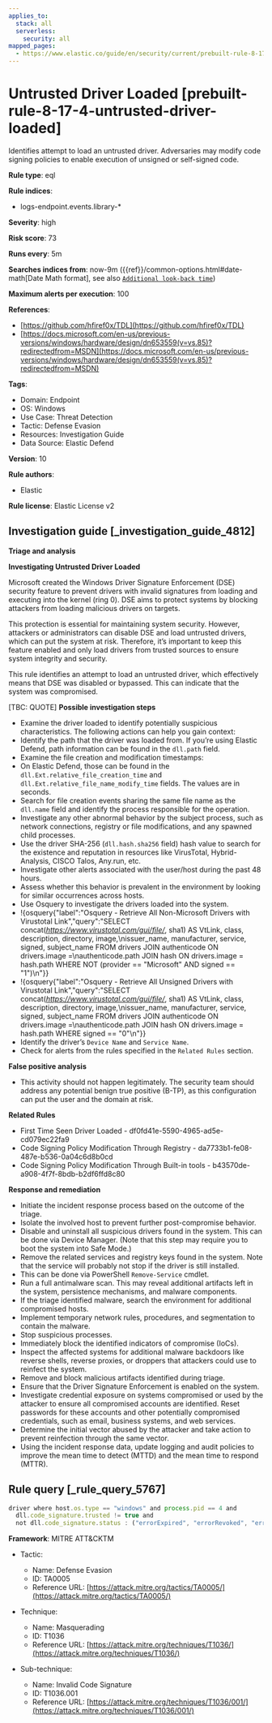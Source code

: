 ```yaml
---
applies_to:
  stack: all
  serverless:
    security: all
mapped_pages:
  - https://www.elastic.co/guide/en/security/current/prebuilt-rule-8-17-4-untrusted-driver-loaded.html
---
```


# Untrusted Driver Loaded [prebuilt-rule-8-17-4-untrusted-driver-loaded]

Identifies attempt to load an untrusted driver. Adversaries may modify code signing policies to enable execution of unsigned or self-signed code.

**Rule type**: eql

**Rule indices**:

* logs-endpoint.events.library-*

**Severity**: high

**Risk score**: 73

**Runs every**: 5m

**Searches indices from**: now-9m ({{ref}}/common-options.html#date-math[Date Math format], see also [`Additional look-back time`](docs-content://solutions/security/detect-and-alert/create-detection-rule.md#rule-schedule))

**Maximum alerts per execution**: 100

**References**:

* [https://github.com/hfiref0x/TDL](https://github.com/hfiref0x/TDL)
* [https://docs.microsoft.com/en-us/previous-versions/windows/hardware/design/dn653559(v=vs.85)?redirectedfrom=MSDN](https://docs.microsoft.com/en-us/previous-versions/windows/hardware/design/dn653559(v=vs.85)?redirectedfrom=MSDN)

**Tags**:

* Domain: Endpoint
* OS: Windows
* Use Case: Threat Detection
* Tactic: Defense Evasion
* Resources: Investigation Guide
* Data Source: Elastic Defend

**Version**: 10

**Rule authors**:

* Elastic

**Rule license**: Elastic License v2

## Investigation guide [_investigation_guide_4812]

**Triage and analysis**

**Investigating Untrusted Driver Loaded**

Microsoft created the Windows Driver Signature Enforcement (DSE) security feature to prevent drivers with invalid signatures from loading and executing into the kernel (ring 0). DSE aims to protect systems by blocking attackers from loading malicious drivers on targets.

This protection is essential for maintaining system security. However, attackers or administrators can disable DSE and load untrusted drivers, which can put the system at risk. Therefore, it’s important to keep this feature enabled and only load drivers from trusted sources to ensure system integrity and security.

This rule identifies an attempt to load an untrusted driver, which effectively means that DSE was disabled or bypassed. This can indicate that the system was compromised.

[TBC: QUOTE]
**Possible investigation steps**

* Examine the driver loaded to identify potentially suspicious characteristics. The following actions can help you gain context:
* Identify the path that the driver was loaded from. If you’re using Elastic Defend, path information can be found in the `dll.path` field.
* Examine the file creation and modification timestamps:
* On Elastic Defend, those can be found in the `dll.Ext.relative_file_creation_time` and `dll.Ext.relative_file_name_modify_time` fields. The values are in seconds.
* Search for file creation events sharing the same file name as the `dll.name` field and identify the process responsible for the operation.
* Investigate any other abnormal behavior by the subject process, such as network connections, registry or file modifications, and any spawned child processes.
* Use the driver SHA-256 (`dll.hash.sha256` field) hash value to search for the existence and reputation in resources like VirusTotal, Hybrid-Analysis, CISCO Talos, Any.run, etc.
* Investigate other alerts associated with the user/host during the past 48 hours.
* Assess whether this behavior is prevalent in the environment by looking for similar occurrences across hosts.
* Use Osquery to investigate the drivers loaded into the system.
* !{osquery{"label":"Osquery - Retrieve All Non-Microsoft Drivers with Virustotal Link","query":"SELECT concat(*https://www.virustotal.com/gui/file/*, sha1) AS VtLink, class, description, directory, image,\nissuer_name, manufacturer, service, signed, subject_name FROM drivers JOIN authenticode ON drivers.image =\nauthenticode.path JOIN hash ON drivers.image = hash.path WHERE NOT (provider == \"Microsoft\" AND signed == \"1\")\n"}}
* !{osquery{"label":"Osquery - Retrieve All Unsigned Drivers with Virustotal Link","query":"SELECT concat(*https://www.virustotal.com/gui/file/*, sha1) AS VtLink, class, description, directory, image,\nissuer_name, manufacturer, service, signed, subject_name FROM drivers JOIN authenticode ON drivers.image =\nauthenticode.path JOIN hash ON drivers.image = hash.path WHERE signed == \"0\"\n"}}
* Identify the driver’s `Device Name` and `Service Name`.
* Check for alerts from the rules specified in the `Related Rules` section.

**False positive analysis**

* This activity should not happen legitimately. The security team should address any potential benign true positive (B-TP), as this configuration can put the user and the domain at risk.

**Related Rules**

* First Time Seen Driver Loaded - df0fd41e-5590-4965-ad5e-cd079ec22fa9
* Code Signing Policy Modification Through Registry - da7733b1-fe08-487e-b536-0a04c6d8b0cd
* Code Signing Policy Modification Through Built-in tools - b43570de-a908-4f7f-8bdb-b2df6ffd8c80

**Response and remediation**

* Initiate the incident response process based on the outcome of the triage.
* Isolate the involved host to prevent further post-compromise behavior.
* Disable and uninstall all suspicious drivers found in the system. This can be done via Device Manager. (Note that this step may require you to boot the system into Safe Mode.)
* Remove the related services and registry keys found in the system. Note that the service will probably not stop if the driver is still installed.
* This can be done via PowerShell `Remove-Service` cmdlet.
* Run a full antimalware scan. This may reveal additional artifacts left in the system, persistence mechanisms, and malware components.
* If the triage identified malware, search the environment for additional compromised hosts.
* Implement temporary network rules, procedures, and segmentation to contain the malware.
* Stop suspicious processes.
* Immediately block the identified indicators of compromise (IoCs).
* Inspect the affected systems for additional malware backdoors like reverse shells, reverse proxies, or droppers that attackers could use to reinfect the system.
* Remove and block malicious artifacts identified during triage.
* Ensure that the Driver Signature Enforcement is enabled on the system.
* Investigate credential exposure on systems compromised or used by the attacker to ensure all compromised accounts are identified. Reset passwords for these accounts and other potentially compromised credentials, such as email, business systems, and web services.
* Determine the initial vector abused by the attacker and take action to prevent reinfection through the same vector.
* Using the incident response data, update logging and audit policies to improve the mean time to detect (MTTD) and the mean time to respond (MTTR).


## Rule query [_rule_query_5767]

```js
driver where host.os.type == "windows" and process.pid == 4 and
  dll.code_signature.trusted != true and
  not dll.code_signature.status : ("errorExpired", "errorRevoked", "errorCode_endpoint:*")
```

**Framework**: MITRE ATT&CKTM

* Tactic:

    * Name: Defense Evasion
    * ID: TA0005
    * Reference URL: [https://attack.mitre.org/tactics/TA0005/](https://attack.mitre.org/tactics/TA0005/)

* Technique:

    * Name: Masquerading
    * ID: T1036
    * Reference URL: [https://attack.mitre.org/techniques/T1036/](https://attack.mitre.org/techniques/T1036/)

* Sub-technique:

    * Name: Invalid Code Signature
    * ID: T1036.001
    * Reference URL: [https://attack.mitre.org/techniques/T1036/001/](https://attack.mitre.org/techniques/T1036/001/)



